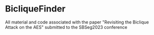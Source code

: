 # BicliqueFinder
All material and code associated with the paper "Revisiting the Biclique Attack on the AES" submitted to the SBSeg2023 conference
